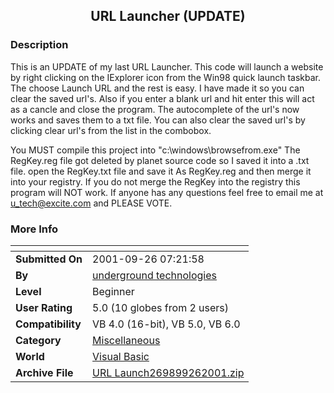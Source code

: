 ﻿<div align="center">

## URL Launcher \(UPDATE\)


</div>

### Description

This is an UPDATE of my last URL Launcher. This code will launch a website by right clicking on the IExplorer icon from the Win98 quick launch taskbar. The choose Launch URL and the rest is easy. I have made it so you can clear the saved url's. Also if you enter a blank url and hit enter this will act as a cancle and close the program. The autocomplete of the url's now works and saves them to a txt file. You can also clear the saved url's by clicking clear url's from the list in the combobox.

You MUST compile this project into "c:\windows\browsefrom.exe" The RegKey.reg file got deleted by planet source code so I saved it into a .txt file. open the RegKey.txt file and save it As RegKey.reg and then merge it into your registry. If you do not merge the RegKey into the registry this program will NOT work. If anyone has any questions feel free to email me at u_tech@excite.com and PLEASE VOTE.
 
### More Info
 


<span>             |<span>
---                |---
**Submitted On**   |2001-09-26 07:21:58
**By**             |[underground technologies](https://github.com/Planet-Source-Code/PSCIndex/blob/master/ByAuthor/underground-technologies.md)
**Level**          |Beginner
**User Rating**    |5.0 (10 globes from 2 users)
**Compatibility**  |VB 4\.0 \(16\-bit\), VB 5\.0, VB 6\.0
**Category**       |[Miscellaneous](https://github.com/Planet-Source-Code/PSCIndex/blob/master/ByCategory/miscellaneous__1-1.md)
**World**          |[Visual Basic](https://github.com/Planet-Source-Code/PSCIndex/blob/master/ByWorld/visual-basic.md)
**Archive File**   |[URL Launch269899262001\.zip](https://github.com/Planet-Source-Code/underground-technologies-url-launcher-update__1-27553/archive/master.zip)








